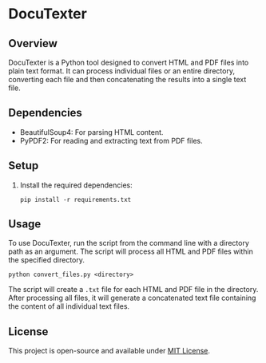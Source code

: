 # DocuTexter

## Overview
DocuTexter is a Python tool designed to convert HTML and PDF files into plain text format. It can process individual files or an entire directory, converting each file and then concatenating the results into a single text file.

## Dependencies
- BeautifulSoup4: For parsing HTML content.
- PyPDF2: For reading and extracting text from PDF files.

## Setup
1. Install the required dependencies:
   ```
   pip install -r requirements.txt
   ```

## Usage
To use DocuTexter, run the script from the command line with a directory path as an argument. The script will process all HTML and PDF files within the specified directory.

```
python convert_files.py <directory>
```

The script will create a `.txt` file for each HTML and PDF file in the directory. After processing all files, it will generate a concatenated text file containing the content of all individual text files.

## License
This project is open-source and available under [MIT License](https://opensource.org/licenses/MIT).